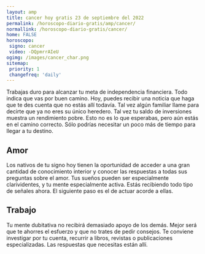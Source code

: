 ```yaml
---
layout: amp
title: cancer hoy gratis 23 de septiembre del 2022 
permalink: /horoscopo-diario-gratis/amp/cancer/
normallink: /horoscopo-diario-gratis/cancer/
home: FALSE
horoscopo:
 signo: cancer
 video: -DQpmrrAIeU
ogimg: /images/cancer_char.png
sitemap:
 priority: 1
 changefreq: 'daily'
---
```



Trabajas duro para alcanzar tu meta de independencia financiera. Todo indica que vas por buen camino. Hoy, puedes recibir una noticia que haga que te des cuenta que no estás allí todavía. Tal vez algún familiar llame para decirte que ya no eres su único heredero. Tal vez tu saldo de inversiones muestra un rendimiento pobre. Esto no es lo que esperabas, pero aún estás en el camino correcto. Sólo podrías necesitar un poco más de tiempo para llegar a tu destino.

## Amor

Los nativos de tu signo hoy tienen la oportunidad de acceder a una gran cantidad de conocimiento interior y conocer las respuestas a todas sus preguntas sobre el amor. Tus sueños pueden ser especialmente clarividentes, y tu mente especialmente activa. Estás recibiendo todo tipo de señales ahora. El siguiente paso es el de actuar acorde a ellas.

## Trabajo

Tu mente dubitativa no recibirá demasiado apoyo de los demás. Mejor será que te ahorres el esfuerzo y que no trates de pedir consejos. Te conviene investigar por tu cuenta, recurrir a libros, revistas o publicaciones especializadas. Las respuestas que necesitas están allí.